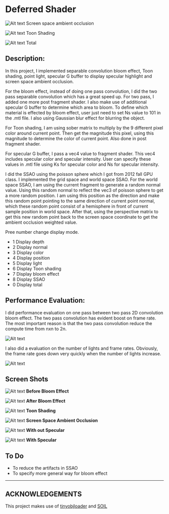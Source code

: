 # Deferred Shader #

![Alt text](SSAOC.png "SSAO")
Screen space ambient occlusion

![Alt text](ToneC.png "Toon Shading")
Toon Shading

![Alt text](totalc.png "Total")
Total


## Description: ##
In this project, I implemented separable convolution bloom effect, Toon shading, point light, specular G buffer to display specular highlight and screen space ambient occlusion.

For the bloom effect, instead of doing one pass convolution, I did the two pass separable convolution which has a great speed up. For two pass, I added one more post fragment shader. I also make use of additional specular G buffer to determine which area to bloom. To define which material is effected by bloom effect, user just need to set Ns value to 101 in the .mtl file. I also using Gaussian blur effect for blurring the object.

For Toon shading, I am using sober matrix to multiply by the 9 different pixel color around current point. Then get the magnitude this pixel, using this magnitude to determine the color of current point. Also done in post fragment shader. 

For specular G buffer, I pass a vec4 value to fragment shader. This vec4 includes specular color and specular intensity. User can specify these values in .mtl file using Ks for specular color and Ns for specular intensity.

I did the SSAO using the poisson sphere which I got from 2012 fall GPU class. I implemented the grid space and world space SSAO. For the world space SSAO, I am using the current fragment to generate a random normal value. Using this random normal to reflect the vec3 of poisson sphere to get a more random position. I am using this position as the direction and make this random point pointing to the same direction of current point normal, which these random point consist of a hemisphere in front of current sample position in world space. After that, using the perspective matrix to get this new random point back to the screen space coordinate to get the ambient occlusion weighted value.    

Pree number change display mode.

- 1 Display depth
- 2 Display normal
- 3 Display color
- 4 Display position
- 5 Display light
- 6 Display Toon shading
- 7 Display bloom effect
- 8 Display SSAO
- 0 Display total



## Performance Evaluation: ##

I did performance evaluation on one pass between two pass 2D convolution bloom effect. The two pass convolution has evident boost on frame rate. The most important reason is that the two pass convolution reduce the compute time from nxn to 2n.


![Alt text](TwopassOnepass.png "Two Pass Vs One Pass")


I also did a evaluation on the number of lights and frame rates. Obviously, the frame rate goes down very quickly when the number of lights increase.


![Alt text](numberLights.png "Number of Lights and Frame Rate")



## Screen Shots ##

![Alt text](before.png "before")
**Before Bloom Effect**

![Alt text](after.png "after")
**After Bloom Effect**

![Alt text](ToneB.png "Toon Shading")
**Toon Shading**

![Alt text](SSAOB.png "SSAO")
**Screen Space Ambient Occlusion**

![Alt text](withoutSpecular.png "Without Specular")
**With out Specular**

![Alt text](withSpecular.png "With Specular")
**With Specular**


## To Do ##


- To reduce the artifacts in SSAO
- To specify more general way for bloom effect
 


---
ACKNOWLEDGEMENTS
---
This project makes use of [tinyobjloader](http://syoyo.github.io/tinyobjloader/) and [SOIL](http://lonesock.net/soil.html)

